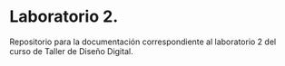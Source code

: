 # Laboratorio 2.
Repositorio para la documentación correspondiente al laboratorio 2 del curso de Taller de Diseño Digital.
